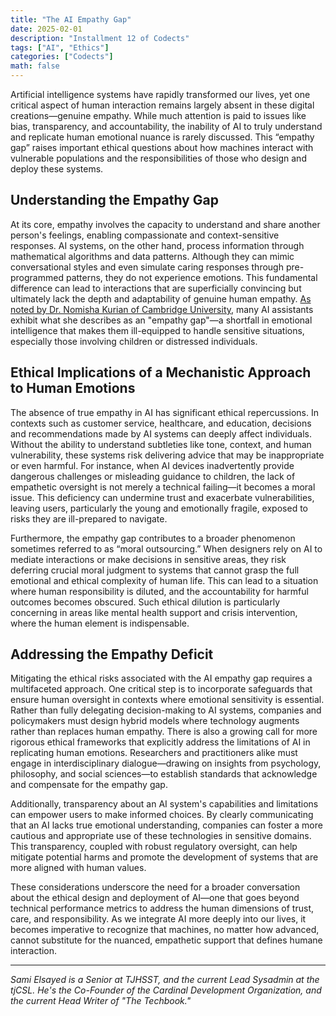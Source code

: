 ```yaml
---
title: "The AI Empathy Gap"
date: 2025-02-01
description: "Installment 12 of Codects"
tags: ["AI", "Ethics"]
categories: ["Codects"]
math: false
---
```


Artificial intelligence systems have rapidly transformed our lives, yet one critical aspect of human interaction remains largely absent in these digital creations—genuine empathy. While much attention is paid to issues like bias, transparency, and accountability, the inability of AI to truly understand and replicate human emotional nuance is rarely discussed. This “empathy gap” raises important ethical questions about how machines interact with vulnerable populations and the responsibilities of those who design and deploy these systems.

## Understanding the Empathy Gap

At its core, empathy involves the capacity to understand and share another person's feelings, enabling compassionate and context-sensitive responses. AI systems, on the other hand, process information through mathematical algorithms and data patterns. Although they can mimic conversational styles and even simulate caring responses through pre-programmed patterns, they do not experience emotions. This fundamental difference can lead to interactions that are superficially convincing but ultimately lack the depth and adaptability of genuine human empathy. [As noted by Dr. Nomisha Kurian of Cambridge University](https://www.cam.ac.uk/research/news/ai-chatbots-have-shown-they-have-an-empathy-gap-that-children-are-likely-to-miss), many AI assistants exhibit what she describes as an "empathy gap"—a shortfall in emotional intelligence that makes them ill-equipped to handle sensitive situations, especially those involving children or distressed individuals.

## Ethical Implications of a Mechanistic Approach to Human Emotions

The absence of true empathy in AI has significant ethical repercussions. In contexts such as customer service, healthcare, and education, decisions and recommendations made by AI systems can deeply affect individuals. Without the ability to understand subtleties like tone, context, and human vulnerability, these systems risk delivering advice that may be inappropriate or even harmful. For instance, when AI devices inadvertently provide dangerous challenges or misleading guidance to children, the lack of empathetic oversight is not merely a technical failing—it becomes a moral issue. This deficiency can undermine trust and exacerbate vulnerabilities, leaving users, particularly the young and emotionally fragile, exposed to risks they are ill-prepared to navigate.

Furthermore, the empathy gap contributes to a broader phenomenon sometimes referred to as “moral outsourcing.” When designers rely on AI to mediate interactions or make decisions in sensitive areas, they risk deferring crucial moral judgment to systems that cannot grasp the full emotional and ethical complexity of human life. This can lead to a situation where human responsibility is diluted, and the accountability for harmful outcomes becomes obscured. Such ethical dilution is particularly concerning in areas like mental health support and crisis intervention, where the human element is indispensable.

## Addressing the Empathy Deficit

Mitigating the ethical risks associated with the AI empathy gap requires a multifaceted approach. One critical step is to incorporate safeguards that ensure human oversight in contexts where emotional sensitivity is essential. Rather than fully delegating decision-making to AI systems, companies and policymakers must design hybrid models where technology augments rather than replaces human empathy. There is also a growing call for more rigorous ethical frameworks that explicitly address the limitations of AI in replicating human emotions. Researchers and practitioners alike must engage in interdisciplinary dialogue—drawing on insights from psychology, philosophy, and social sciences—to establish standards that acknowledge and compensate for the empathy gap.

Additionally, transparency about an AI system's capabilities and limitations can empower users to make informed choices. By clearly communicating that an AI lacks true emotional understanding, companies can foster a more cautious and appropriate use of these technologies in sensitive domains. This transparency, coupled with robust regulatory oversight, can help mitigate potential harms and promote the development of systems that are more aligned with human values.

These considerations underscore the need for a broader conversation about the ethical design and deployment of AI—one that goes beyond technical performance metrics to address the human dimensions of trust, care, and responsibility. As we integrate AI more deeply into our lives, it becomes imperative to recognize that machines, no matter how advanced, cannot substitute for the nuanced, empathetic support that defines humane interaction.

---

*Sami Elsayed is a Senior at TJHSST, and the current Lead Sysadmin at the tjCSL. He's the Co-Founder of the Cardinal Development Organization, and the current Head Writer of "The Techbook."*